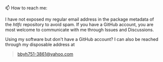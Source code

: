<!--
**HairySpoon/HairySpoon** is a ✨ _special_ ✨ repository because its `README.md` (this file) appears on your GitHub profile.
-->
📫 How to reach me:

I have not exposed my regular email address in the package metadata of the *htlfc* repository to avoid spam.
If you have a GitHub account, you are most welcome to communicate with me through Issues and Discussions. 

Using my software but don't have a GitHub account? I can also be reached through my disposable address at
> bbyh751-3861@yahoo.com
